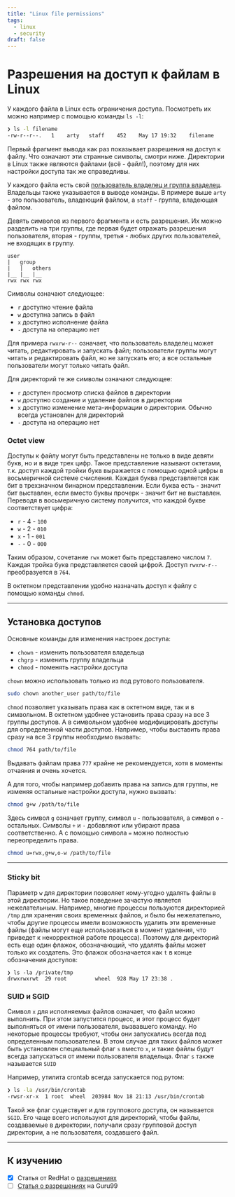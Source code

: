 ```yaml
---
title: "Linux file permissions"
tags:
  - linux
  - security
draft: false
---
```


# Разрешения на доступ к файлам в Linux

У каждого файла в Linux есть ограничения доступа.
Посмотреть их можно например с помощью команды `ls -l`:
```bash
❯ ls -l filename
-rw-r--r--.   1    arty   staff    452    May 17 19:32    filename
```

Первый фрагмент вывода как раз показывает разрешения на доступ к файлу.
Что означают эти странные символы, смотри ниже.
Директории в Linux также являются файлами (всё - файл!), поэтому для них настройки доступа так же справедливы. 

У каждого файла есть свой [пользователь владелец и группа владелец](./users.md).
Владельцы также указывается в выводе команды.
В примере выше `arty` - это пользователь, владеющий файлом, а `staff` - группа, владеющая файлом.

Девять символов из первого фрагмента и есть разрешения.
Их можно разделить на три группы, где первая будет отражать разрешения пользователя, вторая - группы, третья - любых других пользователей, не входящих в группу.
```
user
|   group
|   |   others
|__ |__ |__ 
rwx rwx rwx
```

Символы означают следующее:
- `r` доступно чтение файла
- `w` доступна запись в файл
- `x` доступно исполнение файла
- `-` доступа на операцию нет

Для примера `rwxrw-r--` означает, что пользователь владелец может читать, редактировать и запускать файл; пользователи группы могут читать и редактировать файл, но не запускать его; а все остальные пользователи могут только читать файл.

Для директорий те же символы означают следующее:
- `r` доступен просмотр списка файлов в директории
- `w` доступно создание и удаление файлов в директории
- `x` доступно изменение мета-информации о директории. Обычно всегда установлен для директорий
- `-` доступа на операцию нет

### Octet view
Доступы к файлу могут быть представлены не только в виде девяти букв, но и в виде трех цифр.
Такое представление называют октетами, т.к. доступ каждой тройки букв выражается с помощью одной цифры в восьмеричной системе счисления.
Каждая буква представляется как бит в трехзначном бинарном представлении.
Если буква есть - значит бит выставлен, если вместо буквы прочерк - значит бит не выставлен.
Переводя в восьмеричную систему получится, что каждой букве соответствует цифра:
- `r` - 4 - `100`
- `w` - 2 - `010`
- `x` - 1 - `001`
- `-` - 0 - `000`

Таким образом, сочетание `rwx` может быть представлено числом `7`.
Каждая тройка букв представляется своей цифрой.
Доступ `rwxrw-r--` преобразуется в `764`.

В октетном представлении удобно назначать доступ к файлу с помощью команды `chmod`.


---
## Установка доступов

Основные команды для изменения настроек доступа:
- `chown` - изменить пользователя владельца
- `chgrp` - изменить группу владельца
- `chmod` - поменять настройки доступа

`chown` можно использовать только из под рутового пользователя.
```bash
sudo chown another_user path/to/file
```

`chmod` позволяет указывать права как в октетном виде, так и в символьном.
В октетном удобнее установить права сразу на все 3 группы доступов.
А в символьном удобнее модифицировать доступы для определенной части доступов.
Например, чтобы выставить права сразу на все 3 группы необходимо вызвать:
```bash
chmod 764 path/to/file
```
Выдавать файлам права `777` крайне не рекомендуется, хотя в моменты отчаяния и очень хочется. 

А для того, чтобы например добавить права на запись для группы, не изменяя остальные настройки доступа, нужно вызвать:
```bash
chmod g+w /path/to/file
```
Здесь символ `g` означает группу, символ `u` - пользователя, а символ `o` - остальных.
Символы `+` и `-` добавляют или убирают права соответственно.
А с помощью символа `=` можно полностью переопределить права.
```bash
chmod u=rwx,g+w,o-w /path/to/file
```


---
### Sticky bit
Параметр `w` для директории позволяет кому-угодно удалять файлы в этой директории.
Но такое поведение зачастую является нежелательным.
Например, многие процессы пользуются директорией `/tmp` для хранения своих временных файлов, и было бы нежелательно, чтобы другие процессы имели возможность удалить эти временные файлы (файлы могут еще использоваться в момент удаления, что приведет к некорректной работе процесса).
Поэтому для директорий есть еще один флажок, обозначающий, что удалять файлы может только их создатель.
Это флажок обозначается как `t` в конце обозначения доступов:
```
❯ ls -la /private/tmp
drwxrwxrwt  29 root         wheel  928 May 17 23:38 .
```

### SUID и SGID
Символ `x` для исполняемых файлов означает, что файл можно выполнить.
При этом запустится процесс, и этот процесс будет выполняться от имени пользователя, вызвавшего команду.
Но некоторые процессы требуют, чтобы они запускались всегда под определенным пользователем.
В этом случае для таких файлов может быть установлен специальный флаг `s` вместо `x`, и такие файлы будут всегда запускаться от имени пользователя владельца.
Флаг `s` также называется `SUID`

Например, утилита crontab всегда запускается под рутом:
```bash
❯ ls -la /usr/bin/crontab
-rwsr-xr-x  1 root  wheel  203984 Nov 18 21:13 /usr/bin/crontab
```

Такой же флаг существует и для группового доступа, он называется `SGID`.
Его чаще всего используют для директорий, чтобы файлы, создаваемые в директории, получали сразу групповой доступ директории, а не пользователя, создавшего файл.


---
## К изучению
- [X] Статья от RedHat о [разрешениях](https://www.redhat.com/sysadmin/linux-file-permissions-explained)
- [ ] [Статья о разрешениях](https://www.guru99.com/file-permissions.html) на Guru99